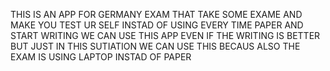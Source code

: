 THIS IS AN APP FOR GERMANY EXAM THAT TAKE SOME EXAME AND MAKE YOU TEST UR SELF INSTAD OF USING EVERY TIME PAPER AND START WRITING WE CAN USE THIS APP EVEN IF THE WRITING IS BETTER BUT JUST IN THIS SUTIATION WE CAN USE THIS BECAUS ALSO THE EXAM IS USING LAPTOP INSTAD OF PAPER 
